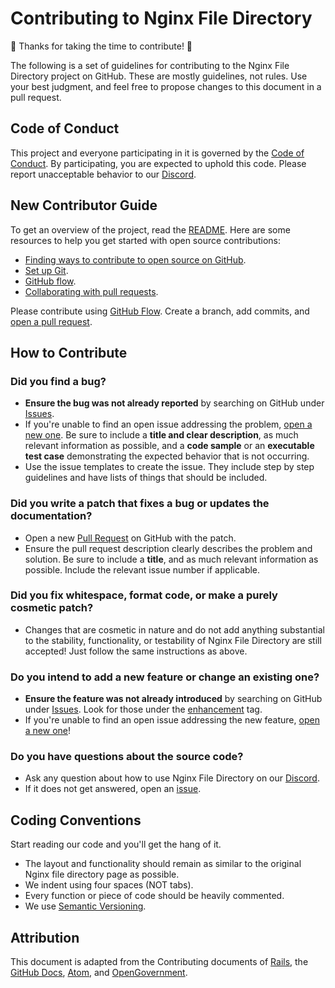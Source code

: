 # Contributing to Nginx File Directory

🎉 Thanks for taking the time to contribute! 🎉

The following is a set of guidelines for contributing to the Nginx File Directory project on GitHub. These are mostly guidelines, not rules. Use your best judgment, and feel free to propose changes to this document in a pull request.

## Code of Conduct

This project and everyone participating in it is governed by the [Code of Conduct](https://github.com/willtheorangeguy/Nginx-File-Directory/blob/main/CODE_OF_CONDUCT.md). By participating, you are expected to uphold this code. Please report unacceptable behavior to our [Discord](https://discord.gg/uQR9AfwBxU).

## New Contributor Guide

To get an overview of the project, read the [README](README.md). Here are some resources to help you get started with open source contributions:

- [Finding ways to contribute to open source on GitHub](https://docs.github.com/en/get-started/exploring-projects-on-github/finding-ways-to-contribute-to-open-source-on-github).
- [Set up Git](https://docs.github.com/en/get-started/quickstart/set-up-git).
- [GitHub flow](https://docs.github.com/en/get-started/quickstart/github-flow).
- [Collaborating with pull requests](https://docs.github.com/en/github/collaborating-with-pull-requests).

Please contribute using [GitHub Flow](https://guides.github.com/introduction/flow). Create a branch, add commits, and [open a pull request](https://github.com/willtheorangeguy/Nginx-File-Directory/compare).

## How to Contribute

### Did you find a bug?

- **Ensure the bug was not already reported** by searching on GitHub under [Issues](https://github.com/willtheorangeguy/Nginx-File-Directory/issues).
- If you're unable to find an open issue addressing the problem, [open a new one](https://github.com/willtheorangeguy/Nginx-File-Directory/issues/new). Be sure to include a **title and clear description**, as much relevant information as possible, and a **code sample** or an **executable test case** demonstrating the expected behavior that is not occurring.
- Use the issue templates to create the issue. They include step by step guidelines and have lists of things that should be included.

### Did you write a patch that fixes a bug or updates the documentation?

- Open a new [Pull Request](https://github.com/willtheorangeguy/Nginx-File-Directory/pulls) on GitHub with the patch.
- Ensure the pull request description clearly describes the problem and solution. Be sure to include a **title**, and as much relevant information as possible. Include the relevant issue number if applicable.

### Did you fix whitespace, format code, or make a purely cosmetic patch?

- Changes that are cosmetic in nature and do not add anything substantial to the stability, functionality, or testability of Nginx File Directory are still accepted! Just follow the same instructions as above.

### Do you intend to add a new feature or change an existing one?

- **Ensure the feature was not already introduced** by searching on GitHub under [Issues](https://github.com/willtheorangeguy/Nginx-File-Directory/issues). Look for those under the [enhancement](https://github.com/willtheorangeguy/Nginx-File-Directory/issues?q=is%3Aissue+is%3Aopen+label%3Aenhancement) tag.
- If you're unable to find an open issue addressing the new feature, [open a new one](https://github.com/willtheorangeguy/Nginx-File-Directory/issues/new)!

### Do you have questions about the source code?

- Ask any question about how to use Nginx File Directory on our [Discord](https://discord.gg/uQR9AfwBxU).
- If it does not get answered, open an [issue](https://github.com/willtheorangeguy/Nginx-File-Directory/issues/new).

## Coding Conventions

Start reading our code and you'll get the hang of it.

- The layout and functionality should remain as similar to the original Nginx file directory page as possible.
- We indent using four spaces (NOT tabs).
- Every function or piece of code should be heavily commented.
- We use [Semantic Versioning](https://semver.org/).

## Attribution

This document is adapted from the Contributing documents of [Rails](https://github.com/rails/rails/blob/main/CONTRIBUTING.md), the [GitHub Docs](https://github.com/github/docs/blob/main/CONTRIBUTING.md), [Atom](https://github.com/atom/atom/blob/master/CONTRIBUTING.md), and [OpenGovernment](https://github.com/opengovernment/opengovernment/blob/master/CONTRIBUTING.md?plain=1).
